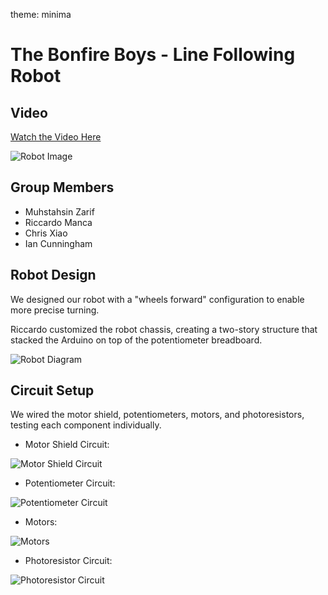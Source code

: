 theme: minima
# The Bonfire Boys - Line Following Robot

## Video

[Watch the Video Here](https://youtube.com/shorts/Il4IDIKPqVI?feature=share)

![Robot Image](https://github.com/IanCunningham447/ECE5LineFollowingRobot/assets/109472436/f61bd49f-93d8-49f2-b6a6-93c918bd168d)

## Group Members
- Muhstahsin Zarif
- Riccardo Manca
- Chris Xiao
- Ian Cunningham

## Robot Design
We designed our robot with a "wheels forward" configuration to enable more precise turning.

Riccardo customized the robot chassis, creating a two-story structure that stacked the Arduino on top of the potentiometer breadboard.

![Robot Diagram](https://github.com/IanCunningham447/ECE5LineFollowingRobot/assets/109472436/5c0d2284-f235-4510-8cf7-ba3c5c3bb1c3)

## Circuit Setup
We wired the motor shield, potentiometers, motors, and photoresistors, testing each component individually.

- Motor Shield Circuit:

![Motor Shield Circuit](https://github.com/IanCunningham447/ECE5LineFollowingRobot/assets/109472436/9ed9b58a-154c-408d-acc8-3b3a234f80fa)

- Potentiometer Circuit:

![Potentiometer Circuit](https://github.com/IanCunningham447/ECE5LineFollowingRobot/assets/109472436/2984df93-b714-45a5-be48-d5c288a1ff3e)

- Motors:

![Motors](https://github.com/IanCunningham447/ECE5LineFollowingRobot/assets/109472436/074424ed-b1c1-485b-a761-b626a5e1a540)

- Photoresistor Circuit:

![Photoresistor Circuit](https://github.com/IanCunningham447/ECE5LineFollowingRobot/assets/109472436/c1771d89-0d66-476d-9f91-dabe4a2e1a76)
